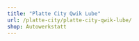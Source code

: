 ```yaml
---
title: "Platte City Qwik Lube"
url: /platte-city/platte-city-qwik-lube/
shop: Autowerkstatt
---
```

